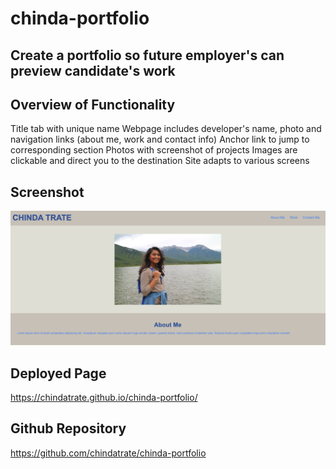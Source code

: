 # chinda-portfolio

## Create a portfolio so future employer's can preview candidate's work

## Overview of Functionality
Title tab with unique name
Webpage includes developer's name, photo and navigation links (about me, work and contact info)
Anchor link to jump to corresponding section
Photos with screenshot of projects
Images are clickable and direct you to the destination
Site adapts to various screens

## Screenshot
![alt text](./assets/images/portfolio.png "portfolio")

## Deployed Page
https://chindatrate.github.io/chinda-portfolio/

## Github Repository
https://github.com/chindatrate/chinda-portfolio
